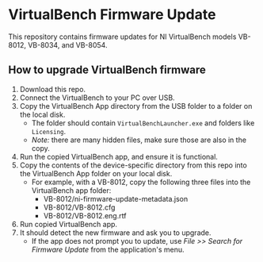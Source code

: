 # VirtualBench Firmware Update

This repository contains firmware updates for NI VirtualBench models VB-8012, VB-8034, and VB-8054.

## How to upgrade VirtualBench firmware

1. Download this repo.
1. Connect the VirtualBench to your PC over USB.
1. Copy the VirtualBench App directory from the USB folder to a folder on the local disk.
   - The folder should contain `VirtualBenchLauncher.exe` and folders like `Licensing`.
   - _Note:_ there are many hidden files, make sure those are also in the copy.
1. Run the copied VirtualBench app, and ensure it is functional.
1. Copy the contents of the device-specific directory from this repo into the VirtualBench App folder on your local disk.
   - For example, with a VB-8012, copy the following three files into the VirtualBench app folder:
     - VB-8012/ni-firmware-update-metadata.json
     - VB-8012/VB-8012.cfg
     - VB-8012/VB-8012.eng.rtf
1. Run copied VirtualBench app.
1. It should detect the new firmware and ask you to upgrade.
   - If the app does not prompt you to update, use _File >> Search for Firmware Update_ from the application's menu.
